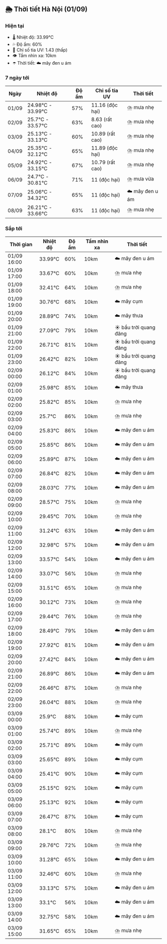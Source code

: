 ## 🌦️ Thời tiết Hà Nội (01/09)

### Hiện tại

- 🌡️ Nhiệt độ: 33.99℃
- 💦 Độ ẩm: 60%
- 🌟 Chỉ số tia UV: 1.43 (thấp)
- 👁️ Tầm nhìn xa: 10km
- ☂️ Thời tiết: ☁️ mây đen u ám

### 7 ngày tới

| Ngày | Nhiệt độ | Độ ẩm | Chỉ số tia UV | Thời tiết |
| --- | --- | --- | --- | --- |
| 01/09 | 24.98℃ - 33.99℃ | 57% | 11.16 (độc hại) | ⛈️ mưa nhẹ |
| 02/09 | 25.7℃ - 33.57℃ | 63% | 8.63 (rất cao) | ⛈️ mưa nhẹ |
| 03/09 | 25.13℃ - 33.13℃ | 60% | 10.89 (rất cao) | ⛈️ mưa nhẹ |
| 04/09 | 25.35℃ - 32.12℃ | 65% | 11.89 (độc hại) | ⛈️ mưa nhẹ |
| 05/09 | 24.92℃ - 33.15℃ | 67% | 10.79 (rất cao) | ⛈️ mưa nhẹ |
| 06/09 | 24.7℃ - 30.81℃ | 71% | 11 (độc hại) | ⛈️ mưa vừa |
| 07/09 | 25.06℃ - 34.32℃ | 65% | 11 (độc hại) | ☁️ mây đen u ám |
| 08/09 | 26.21℃ - 33.66℃ | 63% | 11 (độc hại) | ⛈️ mưa nhẹ |

### Sắp tới

| Thời gian | Nhiệt độ | Độ ẩm | Tầm nhìn xa | Thời tiết |
| --- | --- | --- | --- | --- |
| 01/09 16:00 | 33.99℃ | 60% | 10km | ☁️ mây đen u ám |
| 01/09 17:00 | 33.67℃ | 60% | 10km | ⛈️ mưa nhẹ |
| 01/09 18:00 | 32.41℃ | 64% | 10km | ⛈️ mưa nhẹ |
| 01/09 19:00 | 30.76℃ | 68% | 10km | ☁️ mây cụm |
| 01/09 20:00 | 28.89℃ | 74% | 10km | ☁️ mây thưa |
| 01/09 21:00 | 27.09℃ | 79% | 10km | ☀️ bầu trời quang đãng |
| 01/09 22:00 | 26.71℃ | 81% | 10km | ☀️ bầu trời quang đãng |
| 01/09 23:00 | 26.42℃ | 82% | 10km | ☀️ bầu trời quang đãng |
| 02/09 00:00 | 26.12℃ | 84% | 10km | ☀️ bầu trời quang đãng |
| 02/09 01:00 | 25.98℃ | 85% | 10km | ☁️ mây thưa |
| 02/09 02:00 | 25.82℃ | 85% | 10km | ⛈️ mưa nhẹ |
| 02/09 03:00 | 25.7℃ | 86% | 10km | ⛈️ mưa nhẹ |
| 02/09 04:00 | 25.83℃ | 86% | 10km | ☁️ mây đen u ám |
| 02/09 05:00 | 25.85℃ | 86% | 10km | ☁️ mây đen u ám |
| 02/09 06:00 | 25.89℃ | 87% | 10km | ☁️ mây đen u ám |
| 02/09 07:00 | 26.84℃ | 82% | 10km | ☁️ mây đen u ám |
| 02/09 08:00 | 28.03℃ | 77% | 10km | ☁️ mây đen u ám |
| 02/09 09:00 | 28.57℃ | 75% | 10km | ⛈️ mưa nhẹ |
| 02/09 10:00 | 29.45℃ | 70% | 10km | ⛈️ mưa nhẹ |
| 02/09 11:00 | 31.24℃ | 63% | 10km | ☁️ mây đen u ám |
| 02/09 12:00 | 32.98℃ | 57% | 10km | ☁️ mây đen u ám |
| 02/09 13:00 | 33.57℃ | 54% | 10km | ☁️ mây đen u ám |
| 02/09 14:00 | 33.07℃ | 56% | 10km | ⛈️ mưa nhẹ |
| 02/09 15:00 | 31.51℃ | 65% | 10km | ⛈️ mưa nhẹ |
| 02/09 16:00 | 30.12℃ | 73% | 10km | ⛈️ mưa nhẹ |
| 02/09 17:00 | 29.44℃ | 76% | 10km | ⛈️ mưa nhẹ |
| 02/09 18:00 | 28.49℃ | 79% | 10km | ☁️ mây đen u ám |
| 02/09 19:00 | 27.92℃ | 81% | 10km | ☁️ mây đen u ám |
| 02/09 20:00 | 27.42℃ | 84% | 10km | ☁️ mây đen u ám |
| 02/09 21:00 | 26.89℃ | 86% | 10km | ☁️ mây đen u ám |
| 02/09 22:00 | 26.46℃ | 87% | 10km | ⛈️ mưa nhẹ |
| 02/09 23:00 | 26.04℃ | 88% | 10km | ⛈️ mưa nhẹ |
| 03/09 00:00 | 25.9℃ | 88% | 10km | ☁️ mây cụm |
| 03/09 01:00 | 25.74℃ | 89% | 10km | ⛈️ mưa nhẹ |
| 03/09 02:00 | 25.71℃ | 89% | 10km | ☁️ mây cụm |
| 03/09 03:00 | 25.65℃ | 89% | 10km | ☁️ mây cụm |
| 03/09 04:00 | 25.41℃ | 90% | 10km | ☁️ mây cụm |
| 03/09 05:00 | 25.15℃ | 92% | 10km | ☁️ mây cụm |
| 03/09 06:00 | 25.13℃ | 92% | 10km | ☁️ mây cụm |
| 03/09 07:00 | 26.47℃ | 87% | 10km | ☁️ mây cụm |
| 03/09 08:00 | 28.1℃ | 80% | 10km | ⛈️ mưa nhẹ |
| 03/09 09:00 | 29.76℃ | 72% | 10km | ⛈️ mưa nhẹ |
| 03/09 10:00 | 31.28℃ | 65% | 10km | ☁️ mây đen u ám |
| 03/09 11:00 | 32.46℃ | 60% | 10km | ⛈️ mưa nhẹ |
| 03/09 12:00 | 33.13℃ | 57% | 10km | ☁️ mây đen u ám |
| 03/09 13:00 | 33.1℃ | 56% | 10km | ☁️ mây đen u ám |
| 03/09 14:00 | 32.75℃ | 58% | 10km | ☁️ mây đen u ám |
| 03/09 15:00 | 31.65℃ | 65% | 10km | ⛈️ mưa nhẹ |
